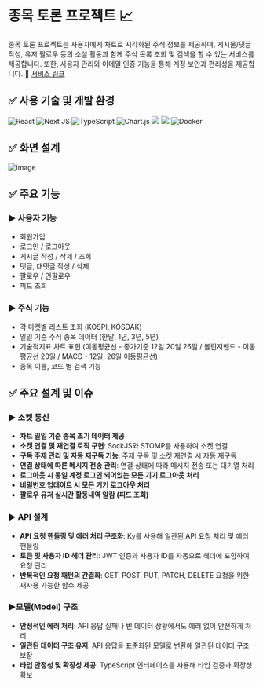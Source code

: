 # 종목 토론 프로젝트 📈

종목 토론 프로젝트는 사용자에게 차트로 시각화된 주식 정보를 제공하며, 
게시물/댓글 작성, 유저 팔로우 등의 소셜 활동과 함께 주식 목록 조회 및 검색을 할 수 있는 서비스를 제공합니다. 
또한, 사용자 관리와 이메일 인증 기능을 통해 계정 보안과 편리성을 제공합니다.
🔗 [서비스 링크](http://server.leejehyeon.site:3000/)

## ✅ 사용 기술 및 개발 환경
![React](https://img.shields.io/badge/react-%2320232a.svg?style=for-the-badge&logo=react&logoColor=%2361DAFB)
![Next JS](https://img.shields.io/badge/Next-black?style=for-the-badge&logo=next.js&logoColor=white)
![TypeScript](https://img.shields.io/badge/typescript-%23007ACC.svg?style=for-the-badge&logo=typescript&logoColor=white)
![Chart.js](https://img.shields.io/badge/chart.js-F5788D.svg?style=for-the-badge&logo=chart.js&logoColor=white)
<img src="https://img.shields.io/badge/Sock.js-black?style=for-the-badge&logo=&logoColor=white">
<img src="https://img.shields.io/badge/Stomp.js-black?style=for-the-badge&logo=&logoColor=white">
![Docker](https://img.shields.io/badge/docker-%230db7ed.svg?style=for-the-badge&logo=docker&logoColor=white)
<!--![MySQL](https://img.shields.io/badge/mysql-4479A1.svg?style=for-the-badge&logo=mysql&logoColor=white)
![Redis](https://img.shields.io/badge/redis-%23DD0031.svg?style=for-the-badge&logo=redis&logoColor=white)-->

## ✅  화면 설계
![image](https://github.com/user-attachments/assets/2e46eeb7-7ee0-4a61-93ce-d8d8e4b2772f)


## ✅ 주요 기능
### ▶ 사용자 기능
- 회원가입
- 로그인 / 로그아웃
- 게시글 작성 / 삭제 / 조회
- 댓글, 대댓글 작성 / 삭제
- 팔로우 / 언팔로우
- 피드 조회

### ▶ 주식 기능
- 각 마켓별 리스트 조회 (KOSPI, KOSDAK) 
- 일일 기준 주식 종목 데이터 (한달, 1년, 3년, 5년)
- 기술적지표 차트 표현 (이동평균선 - 종가기준 12일 20일 26일 / 볼린저밴드 - 이동평균선 20일 / MACD - 12일, 26일 이동평균선)
- 종목 이름, 코드 별 검색 기능

## ✅  주요 설계 및 이슈
### ▶ 소켓 통신
- **차트 일일 기준 종목 초기 데이터 제공**
- **소켓 연결 및 재연결 로직 구현**: SockJS와 STOMP를 사용하여 소켓 연결
- **구독 주제 관리 및 자동 재구독 기능**: 주제 구독 및 소켓 재연결 시 자동 재구독
- **연결 상태에 따른 메시지 전송 관리**: 연결 상태에 따라 메시지 전송 또는 대기열 처리
- **로그아웃 시 동일 계정 로그인 되어있는 모든 기기 로그아웃 처리**
- **비밀번호 업데이트 시 모든 기기 로그아웃 처리**
- **팔로우 유저 실시간 활동내역 알람 (피드 조회)**

### ▶ API 설계
- **API 요청 핸들링 및 에러 처리 구조화**: Ky를 사용해 일관된 API 요청 처리 및 에러 핸들링 
- **토큰 및 사용자 ID 헤더 관리**: JWT 인증과 사용자 ID를 자동으로 헤더에 포함하여 요청 관리
- **반복적인 요청 패턴의 간결화**: GET, POST, PUT, PATCH, DELETE 요청을 위한 재사용 가능한 함수 제공

### ▶모델(Model) 구조 
- **안정적인 에러 처리**: API 응답 실패나 빈 데이터 상황에서도 에러 없이 안전하게 처리
- **일관된 데이터 구조 유지**: API 응답을 표준화된 모델로 변환해 일관된 데이터 구조 보장
- **타입 안정성 및 확장성 제공**: TypeScript 인터페이스를 사용해 타입 검증과 확장성 확보
